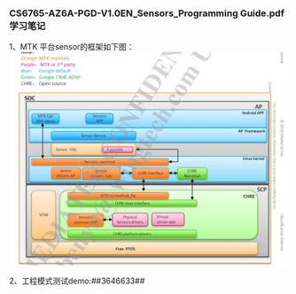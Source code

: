 ### CS6765-AZ6A-PGD-V1.0EN_Sensors_Programming Guide.pdf 学习笔记  
1、MTK 平台sensor的框架如下图：  
![sensor-arch](https://github.com/zzb2760715357/Picture/blob/master/2-MTK/sensor/1.jpg)

2、工程模式测试demo:*#*#3646633#*#*  
